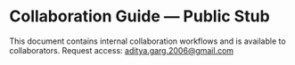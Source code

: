 # Collaboration Guide — Public Stub

This document contains internal collaboration workflows and is available to collaborators.
Request access: aditya.garg.2006@gmail.com
